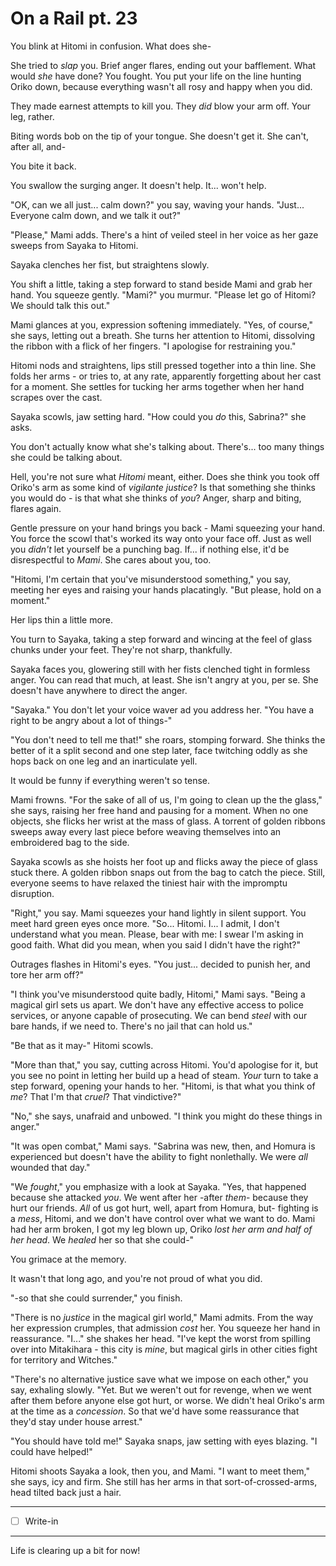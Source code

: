 # On a Rail pt. 23

You blink at Hitomi in confusion. What does she-

She tried to *slap* you. Brief anger flares, ending out your bafflement. What would *she* have done? You fought. You put your life on the line hunting Oriko down, because everything wasn't all rosy and happy when you did.

They made earnest attempts to kill you. They *did* blow your arm off. Your leg, rather.

Biting words bob on the tip of your tongue. She doesn't get it. She can't, after all, and-

You bite it back.

You swallow the surging anger. It doesn't help. It... won't help.

"OK, can we all just... calm down?" you say, waving your hands. "Just... Everyone calm down, and we talk it out?"

"Please," Mami adds. There's a hint of veiled steel in her voice as her gaze sweeps from Sayaka to Hitomi.

Sayaka clenches her fist, but straightens slowly.

You shift a little, taking a step forward to stand beside Mami and grab her hand. You squeeze gently. "Mami?" you murmur. "Please let go of Hitomi? We should talk this out."

Mami glances at you, expression softening immediately. "Yes, of course," she says, letting out a breath. She turns her attention to Hitomi, dissolving the ribbon with a flick of her fingers. "I apologise for restraining you."

Hitomi nods and straightens, lips still pressed together into a thin line. She folds her arms - or tries to, at any rate, apparently forgetting about her cast for a moment. She settles for tucking her arms together when her hand scrapes over the cast.

Sayaka scowls, jaw setting hard. "How could you *do* this, Sabrina?" she asks.

You don't actually know what she's talking about. There's... too many things she could be talking about.

Hell, you're not sure what *Hitomi* meant, either. Does she think you took off Oriko's arm as some kind of *vigilante justice*? Is that something she thinks you would do - is that what she thinks of *you*? Anger, sharp and biting, flares again.

Gentle pressure on your hand brings you back - Mami squeezing your hand. You force the scowl that's worked its way onto your face off. Just as well you *didn't* let yourself be a punching bag. If... if nothing else, it'd be disrespectful to *Mami*. She cares about you, too.

"Hitomi, I'm certain that you've misunderstood something," you say, meeting her eyes and raising your hands placatingly. "But please, hold on a moment."

Her lips thin a little more.

You turn to Sayaka, taking a step forward and wincing at the feel of glass chunks under your feet. They're not sharp, thankfully.

Sayaka faces you, glowering still with her fists clenched tight in formless anger. You can read that much, at least. She isn't angry at you, per se. She doesn't have anywhere to direct the anger.

"Sayaka." You don't let your voice waver ad you address her. "You have a right to be angry about a lot of things-"

"You don't need to tell me that!" she roars, stomping forward. She thinks the better of it a split second and one step later, face twitching oddly as she hops back on one leg and an inarticulate yell.

It would be funny if everything weren't so tense.

Mami frowns. "For the sake of all of us, I'm going to clean up the the glass," she says, raising her free hand and pausing for a moment. When no one objects, she flicks her wrist at the mass of glass. A torrent of golden ribbons sweeps away every last piece before weaving themselves into an embroidered bag to the side.

Sayaka scowls as she hoists her foot up and flicks away the piece of glass stuck there. A golden ribbon snaps out from the bag to catch the piece. Still, everyone seems to have relaxed the tiniest hair with the impromptu disruption.

"Right," you say. Mami squeezes your hand lightly in silent support. You meet hard green eyes once more. "So... Hitomi. I... I admit, I don't understand what you mean. Please, bear with me: I swear I'm asking in good faith. What did you mean, when you said I didn't have the right?"

Outrages flashes in Hitomi's eyes. "You just... decided to punish her, and tore her arm off?"

"I think you've misunderstood quite badly, Hitomi," Mami says. "Being a magical girl sets us apart. We don't have any effective access to police services, or anyone capable of prosecuting. We can bend *steel* with our bare hands, if we need to. There's no jail that can hold us."

"Be that as it may-" Hitomi scowls.

"More than that," you say, cutting across Hitomi. You'd apologise for it, but you see no point in letting her build up a head of steam. *Your* turn to take a step forward, opening your hands to her. "Hitomi, is that what you think of *me*? That I'm that *cruel*? That vindictive?"

"No," she says, unafraid and unbowed. "I think you might do these things in anger."

"It was open combat," Mami says. "Sabrina was new, then, and Homura is experienced but doesn't have the ability to fight nonlethally. We were *all* wounded that day."

"We *fought*," you emphasize with a look at Sayaka. "Yes, that happened because she attacked *you*. We went after her -after *them*- because they hurt our friends. *All* of us got hurt, well, apart from Homura, but- fighting is a *mess*, Hitomi, and we don't have control over what we want to do. Mami had her arm broken, I got my leg blown up, Oriko *lost her arm and half of her head*. We *healed* her so that she could-"

You grimace at the memory.

It wasn't that long ago, and you're not proud of what you did.

"-so that she could surrender," you finish.

"There is no *justice* in the magical girl world," Mami admits. From the way her expression crumples, that admission *cost* her. You squeeze her hand in reassurance. "I..." she shakes her head. "I've kept the worst from spilling over into Mitakihara - this city is *mine*, but magical girls in other cities fight for territory and Witches."

"There's no alternative justice save what we impose on each other," you say, exhaling slowly. "Yet. But we weren't out for revenge, when we went after them before anyone else got hurt, or worse. We didn't heal Oriko's arm at the time as a *concession*. So that we'd have some reassurance that they'd stay under house arrest."

"You should have told me!" Sayaka snaps, jaw setting with eyes blazing. "I could have helped!"

Hitomi shoots Sayaka a look, then you, and Mami. "I want to meet them," she says, icy and firm. She still has her arms in that sort-of-crossed-arms, head tilted back just a hair.

---

- [ ] Write-in

---

Life is clearing up a bit for now!
